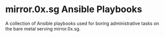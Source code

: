 # mirror.0x.sg Ansible Playbooks

A collection of Ansible playbooks used for boring administrative tasks on the bare metal serving mirror.0x.sg.
